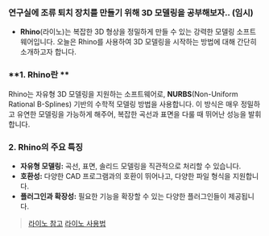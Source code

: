 ### 연구실에 조류 퇴치 장치를 만들기 위해 3D 모델링을 공부해보자.. (임시)
- **Rhino**(라이노)는 복잡한 3D 형상을 정밀하게 만들 수 있는 강력한 모델링 소프트웨어입니다. 오늘은 Rhino를 사용하여 3D 모델링을 시작하는 방법에 대해 간단히 소개하고자 합니다.

### **1. Rhino란 **

Rhino는 자유형 3D 모델링을 지원하는 소프트웨어로, **NURBS**(Non-Uniform Rational B-Splines) 기반의 수학적 모델링 방법을 사용합니다. 이 방식은 매우 정밀하고 유연한 모델링을 가능하게 해주어, 복잡한 곡선과 표면을 다룰 때 뛰어난 성능을 발휘합니다.

### **2. Rhino의 주요 특징**

- **자유형 모델링:** 곡선, 표면, 솔리드 모델링을 직관적으로 처리할 수 있습니다.
- **호환성:** 다양한 CAD 프로그램과의 호환이 뛰어나고, 다양한 파일 형식을 지원합니다.
- **플러그인과 확장성:** 필요한 기능을 확장할 수 있는 다양한 플러그인들이 제공됩니다.

> [라이노 참고](https://www.rhino3d.com/kr/)
> [라이노 사용법](https://www.youtube.com/watch?v=4gQHrgXATmg&t=1580s)
